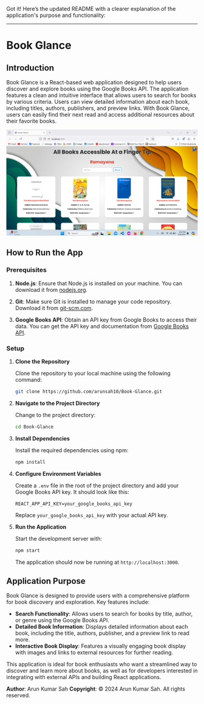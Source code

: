 Got it! Here’s the updated README with a clearer explanation of the application's purpose and functionality:

---

# Book Glance

## Introduction

Book Glance is a React-based web application designed to help users discover and explore books using the Google Books API. The application features a clean and intuitive interface that allows users to search for books by various criteria. Users can view detailed information about each book, including titles, authors, publishers, and preview links. With Book Glance, users can easily find their next read and access additional resources about their favorite books.

![Book Glance](./page.png)

## How to Run the App

### Prerequisites

1. **Node.js**: Ensure that Node.js is installed on your machine. You can download it from [nodejs.org](https://nodejs.org/).

2. **Git**: Make sure Git is installed to manage your code repository. Download it from [git-scm.com](https://git-scm.com/).

3. **Google Books API**: Obtain an API key from Google Books to access their data. You can get the API key and documentation from [Google Books API](https://developers.google.com/books).

### Setup

1. **Clone the Repository**

   Clone the repository to your local machine using the following command:

   ```bash
   git clone https://github.com/arunsah10/Book-Glance.git
   ```

2. **Navigate to the Project Directory**

   Change to the project directory:

   ```bash
   cd Book-Glance
   ```

3. **Install Dependencies**

   Install the required dependencies using npm:

   ```bash
   npm install
   ```

4. **Configure Environment Variables**

   Create a `.env` file in the root of the project directory and add your Google Books API key. It should look like this:

   ```
   REACT_APP_API_KEY=your_google_books_api_key
   ```

   Replace `your_google_books_api_key` with your actual API key.

5. **Run the Application**

   Start the development server with:

   ```bash
   npm start
   ```

   The application should now be running at `http://localhost:3000`.

## Application Purpose

Book Glance is designed to provide users with a comprehensive platform for book discovery and exploration. Key features include:

- **Search Functionality**: Allows users to search for books by title, author, or genre using the Google Books API.
- **Detailed Book Information**: Displays detailed information about each book, including the title, authors, publisher, and a preview link to read more.
- **Interactive Book Display**: Features a visually engaging book display with images and links to external resources for further reading.

This application is ideal for book enthusiasts who want a streamlined way to discover and learn more about books, as well as for developers interested in integrating with external APIs and building React applications.


**Author**: Arun Kumar Sah
**Copyright**: © 2024 Arun Kumar Sah. All rights reserved.
